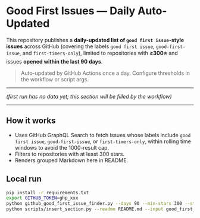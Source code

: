 # Good First Issues — Daily Auto-Updated

This repository publishes a **daily-updated list of `good first issue`-style issues** across GitHub (covering the labels `good first issue`, `good-first-issue`, and `first-timers-only`), limited to repositories with **≥300⭐** and issues **opened within the last 90 days**.

> Auto-updated by GitHub Actions once a day. Configure thresholds in the workflow or script args.

---

<!--START_GOOD_FIRST_ISSUES-->
*(first run has no data yet; this section will be filled by the workflow)*
<!--END_GOOD_FIRST_ISSUES-->

---

## How it works
- Uses GitHub GraphQL Search to fetch issues whose labels include `good first issue`, `good-first-issue`, or `first-timers-only`, within rolling time windows to avoid the 1000-result cap.
- Filters to repositories with at least 300 stars.
- Renders grouped Markdown here in README.

## Local run
```bash
pip install -r requirements.txt
export GITHUB_TOKEN=ghp_xxx
python github_good_first_issue_finder.py --days 90 --min-stars 300 --state open --chunk-days 7 --out good_first_issues.md
python scripts/insert_section.py --readme README.md --input good_first_issues.md
```

